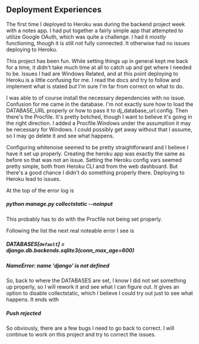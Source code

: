 ## Deployment Experiences
The first time I deployed to Heroku was during the backend project week with a notes app. I had put together a fairly simple app that attempted to utilize Google OAuth, which was quite a challenge. I had it *mostly* functioning, though it is still not fully connected. It otherwise had no issues deploying to Heroku.

This project has been fun. While setting things up in general kept me back for a time, it didn't take much time at all to catch up and get where I needed to be. Issues I had are Windows Related, and at this point deploying to Heroku is a little confusing for me. I read the docs and try to follow and implement what is stated but I'm sure I'm far from correct on what to do.

I was able to of course install the necessary dependencies with no issue. Confusion for me came in the database. I'm not exactly sure how to load the DATABASE_URL properly or how to pass it to dj_database_url.config. Then there's the Procfile. It's pretty botched, though I want to believe it's going in the right direction. I added a Procfile.Windows under the assumption it may be necessary for Windows. I could possibly get away without that I assume, so I may go delete it and see what happens.

Configuring whitenoise seemed to be pretty straightforward and I believe I have it set up properly. Creating the heroku app was exactly the same as before so that was not an issue. Setting the Heroku config vars seemed pretty simple, both from Heroku CLI and from the web dashboard. But there's a good chance I didn't do something properly there. Deploying to Heroku lead to issues.

At the top of the error log is
##### python manage.py collectstatic --noinput

This probably has to do with the Procfile not being set properly.

Following the list the next real noteable error I see is

##### DATABASES[`default`] = django.db.backends.sqlite3(conn_max_age=600)
#####    NameError: name 'django' is not defined

So, back to where the DATABASES are set, I know I did not set something up properly, so I will rework it and see what I can figure out. It gives an option to disable collectstatic, which I believe I could try out just to see what happens. It ends with

##### Push rejected

So obviously, there are a few bugs I need to go back to correct. I will continue to work on this project and try to correct the issues.